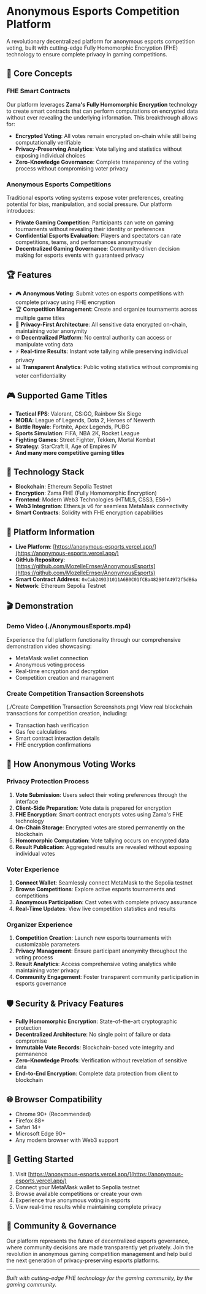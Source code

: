 # Anonymous Esports Competition Platform

A revolutionary decentralized platform for anonymous esports competition voting, built with cutting-edge Fully Homomorphic Encryption (FHE) technology to ensure complete privacy in gaming competitions.

## 🎯 Core Concepts

### FHE Smart Contracts
Our platform leverages **Zama's Fully Homomorphic Encryption** technology to create smart contracts that can perform computations on encrypted data without ever revealing the underlying information. This breakthrough allows for:

- **Encrypted Voting**: All votes remain encrypted on-chain while still being computationally verifiable
- **Privacy-Preserving Analytics**: Vote tallying and statistics without exposing individual choices
- **Zero-Knowledge Governance**: Complete transparency of the voting process without compromising voter privacy

### Anonymous Esports Competitions
Traditional esports voting systems expose voter preferences, creating potential for bias, manipulation, and social pressure. Our platform introduces:

- **Private Gaming Competition**: Participants can vote on gaming tournaments without revealing their identity or preferences
- **Confidential Esports Evaluation**: Players and spectators can rate competitions, teams, and performances anonymously
- **Decentralized Gaming Governance**: Community-driven decision making for esports events with guaranteed privacy

## 🏆 Features

- 🎮 **Anonymous Voting**: Submit votes on esports competitions with complete privacy using FHE encryption
- 🏆 **Competition Management**: Create and organize tournaments across multiple game titles
- 🔐 **Privacy-First Architecture**: All sensitive data encrypted on-chain, maintaining voter anonymity
- 🌐 **Decentralized Platform**: No central authority can access or manipulate voting data
- ⚡ **Real-time Results**: Instant vote tallying while preserving individual privacy
- 📊 **Transparent Analytics**: Public voting statistics without compromising voter confidentiality

## 🎮 Supported Game Titles

- **Tactical FPS**: Valorant, CS:GO, Rainbow Six Siege
- **MOBA**: League of Legends, Dota 2, Heroes of Newerth
- **Battle Royale**: Fortnite, Apex Legends, PUBG
- **Sports Simulation**: FIFA, NBA 2K, Rocket League
- **Fighting Games**: Street Fighter, Tekken, Mortal Kombat
- **Strategy**: StarCraft II, Age of Empires IV
- **And many more competitive gaming titles**

## 🔧 Technology Stack

- **Blockchain**: Ethereum Sepolia Testnet
- **Encryption**: Zama FHE (Fully Homomorphic Encryption)
- **Frontend**: Modern Web3 Technologies (HTML5, CSS3, ES6+)
- **Web3 Integration**: Ethers.js v6 for seamless MetaMask connectivity
- **Smart Contracts**: Solidity with FHE encryption capabilities

## 📍 Platform Information

- **Live Platform**: [https://anonymous-esports.vercel.app/](https://anonymous-esports.vercel.app/)
- **GitHub Repository**: [https://github.com/MozelleErnser/AnonymousEsports](https://github.com/MozelleErnser/AnonymousEsports)
- **Smart Contract Address**: `0xCab249331011A6B0C01fCBa48290fA4972f5dB6a`
- **Network**: Ethereum Sepolia Testnet

## 🎬 Demonstration

### Demo Video  (./AnonymousEsports.mp4)
Experience the full platform functionality through our comprehensive demonstration video showcasing:
- MetaMask wallet connection
- Anonymous voting process
- Real-time encryption and decryption
- Competition creation and management

### Create Competition Transaction Screenshots
(./Create Competition Transaction Screenshots.png)
View real blockchain transactions for competition creation, including:
- Transaction hash verification
- Gas fee calculations
- Smart contract interaction details
- FHE encryption confirmations

## 🔐 How Anonymous Voting Works

### Privacy Protection Process
1. **Vote Submission**: Users select their voting preferences through the interface
2. **Client-Side Preparation**: Vote data is prepared for encryption
3. **FHE Encryption**: Smart contract encrypts votes using Zama's FHE technology
4. **On-Chain Storage**: Encrypted votes are stored permanently on the blockchain
5. **Homomorphic Computation**: Vote tallying occurs on encrypted data
6. **Result Publication**: Aggregated results are revealed without exposing individual votes

### Voter Experience
1. **Connect Wallet**: Seamlessly connect MetaMask to the Sepolia testnet
2. **Browse Competitions**: Explore active esports tournaments and competitions
3. **Anonymous Participation**: Cast votes with complete privacy assurance
4. **Real-Time Updates**: View live competition statistics and results

### Organizer Experience
1. **Competition Creation**: Launch new esports tournaments with customizable parameters
2. **Privacy Management**: Ensure participant anonymity throughout the voting process
3. **Result Analytics**: Access comprehensive voting analytics while maintaining voter privacy
4. **Community Engagement**: Foster transparent community participation in esports governance

## 🛡️ Security & Privacy Features

- **Fully Homomorphic Encryption**: State-of-the-art cryptographic protection
- **Decentralized Architecture**: No single point of failure or data compromise
- **Immutable Vote Records**: Blockchain-based vote integrity and permanence
- **Zero-Knowledge Proofs**: Verification without revelation of sensitive data
- **End-to-End Encryption**: Complete data protection from client to blockchain

## 🌐 Browser Compatibility

- Chrome 90+ (Recommended)
- Firefox 88+
- Safari 14+
- Microsoft Edge 90+
- Any modern browser with Web3 support

## 🚀 Getting Started

1. Visit [https://anonymous-esports.vercel.app/](https://anonymous-esports.vercel.app/)
2. Connect your MetaMask wallet to Sepolia testnet
3. Browse available competitions or create your own
4. Experience true anonymous voting in esports
5. View real-time results while maintaining complete privacy

## 🤝 Community & Governance

Our platform represents the future of decentralized esports governance, where community decisions are made transparently yet privately. Join the revolution in anonymous gaming competition management and help build the next generation of privacy-preserving esports platforms.

---

*Built with cutting-edge FHE technology for the gaming community, by the gaming community.*